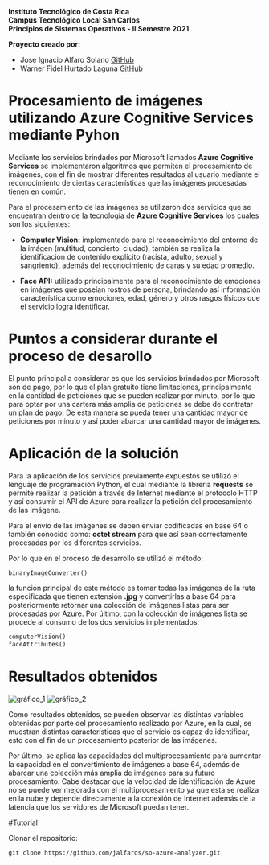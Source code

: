 **Instituto Tecnológico de Costa Rica <br>**
**Campus Tecnológico Local San Carlos <br>**
**Principios de Sistemas Operativos - II Semestre 2021 <br>**

**Proyecto creado por:**
- Jose Ignacio Alfaro Solano <a href="https://github.com/jalfaros">GitHub<a/>
- Warner Fidel Hurtado Laguna <a href="https://github.com/warnerHurtado">GitHub<a/>
 
 
# Procesamiento de imágenes utilizando Azure Cognitive Services mediante Pyhon

<p>Mediante los servicios brindados por Microsoft llamados <strong>Azure Cognitive Services</strong> se implementaron algoritmos que permiten el procesamiento 
de imágenes, con el fin de mostrar diferentes resultados al usuario mediante el reconocimiento de ciertas características que las imágenes procesadas tienen en
común.</p>

Para el procesamiento de las imágenes se utilizaron dos servicios que se encuentran dentro de la tecnología de <strong>Azure Cognitive Services</strong> los cuales
son los siguientes: <br>

- **Computer Vision:** implementado para el reconocimiento del entorno de la imágen (multitud, concierto, ciudad), también se realiza la identificación de 
contenido explícito (racista, adulto, sexual y sangriento), además del reconocimiento de caras y su edad promedio.

- **Face API:** utilizado principalmente para el reconocimiento de emociones en imágenes que poseían rostros de persona, brindando así información característica
como emociones, edad, género y otros rasgos físicos que el servicio logra identificar.


# Puntos a considerar durante el proceso de desarollo

El punto principal a considerar es que los servicios brindados por Microsoft son de pago, por lo que el plan gratuito tiene limitaciones, principalmente en la 
cantidad de peticiones que se pueden realizar por minuto, por lo que para optar por una cartera más amplia de peticiones se debe de contratar un plan de pago. De esta manera se pueda tener una cantidad mayor de peticiones por minuto y así poder abarcar una cantidad mayor de imágenes.

# Aplicación de la solución

Para la aplicación de los servicios previamente expuestos se utilizó el lenguaje de programación Python, el cual mediante la librería **requests** se permite
realizar la petición a través de Internet mediante el protocolo HTTP y así consumir el API de Azure para realizar la petición del procesamiento de las imágene.

Para el envío de las imágenes se deben enviar codificadas en base 64 o también conocido como: **octet stream** para que así sean correctamente procesadas por 
los diferentes servicios.

Por lo que en el proceso de desarrollo se utilizó el método: 

```python
binaryImageConverter()
```

la función principal de este método es tomar todas las imágenes de la ruta especificada que tienen extensión **.jpg** y convertirlas a base 64 para posteriormente
retornar una colección de imágenes listas para ser procesadas por Azure. Por último, con la colección de imágenes lista se procede al consumo de los dos servicios
implementados:

```python
computerVision()
faceAttributes()
```
 
 # Resultados obtenidos
 
![gráfico_1](https://user-images.githubusercontent.com/42163361/141186810-ee5be68c-d81b-4b8d-b15f-e63527f1b25a.jpeg)
![gráfico_2](https://user-images.githubusercontent.com/42163361/141186811-fd60030e-15f1-4a02-a99a-b7c430e912ec.jpeg)

 
Como resultados obtenidos, se pueden observar las distintas variables obtenidas por parte del procesamiento realizado por Azure, en la cual, se muestran distintas características que el servicio es capaz de identificar, esto con el fin de un procesamiento posterior de las imágenes.
 
Por último, se aplica las capacidades del multiprocesamiento para aumentar la capacidad en el convertimiento de imágenes a base 64, además de abarcar una colección más amplia de imágenes para su futuro procesamiento. Cabe destacar que la velocidad de identificación de Azure no se puede ver mejorada con el multiprocesamiento ya que esta se realiza en la nube y depende directamente a la conexión de Internet además de la latencia que los servidores de Microsoft puedan tener.
 

#Tutorial
 
 Clonar el repositorio:
 ```git
 git clone https://github.com/jalfaros/so-azure-analyzer.git 
```

 

